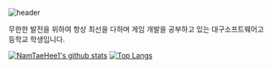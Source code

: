 ![header](https://capsule-render.vercel.app/api?type=Rounded&color=000000&height=300&section=header&text=Hello%20EveryOne&fontSize=70&fontColor=FFFFFF) 
<p> 무한한 발전을 위하여 항상 최선을 다하며 게임 개발을 공부하고 있는 대구소프트웨어고등학교 학생입니다. </p>

[![NamTaeHee1's github stats](https://github-readme-stats.vercel.app/api?username=NamTaeHee1&show_icons=true&hide_border=true&count_private=true&theme=dracula)](https://github.com/NamTaeHee1)
[![Top Langs](https://github-readme-stats.vercel.app/api/top-langs/?username=NamTaeHee1&hide=ShaderLab&theme=dracula)](https://github.com/anuraghazra/github-readme-stats)
<!--
**NamTaeHee1/NamTaeHee1** is a ✨ _special_ ✨ repository because its `README.md` (this file) appears on your GitHub profile.

Here are some ideas to get you started:

- 🔭 I’m currently working on ...
- 🌱 I’m currently learning ...
- 👯 I’m looking to collaborate on ...
- 🤔 I’m looking for help with ...
- 💬 Ask me about ...
- 📫 How to reach me: ...
- 😄 Pronouns: ...
- ⚡ Fun fact: ...
-->
